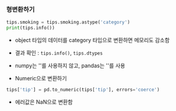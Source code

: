 
### 형변환하기

```python
tips.smoking = tips.smoking.astype('category')
print(tips.info())

```

- object 타입의 데이터를 category 타입으로 변환하면 메모리도 감소함
- 결과 확인 : `tips.info()`, `tips.dtypes`
- numpy는 ''를 사용하지 않고, pandas는 ''를 사용


- Numeric으로 변환하기

```python
tips['tip'] = pd.to_numeric(tips['tip'], errors='coerce')
```
  - 에러값은 NaN으로 변환함
